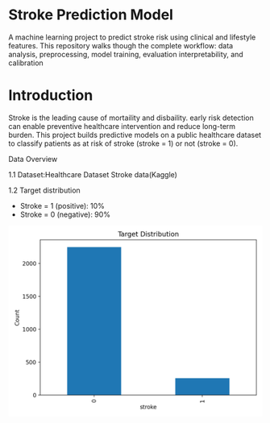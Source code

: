 # Stroke Prediction Model
A machine learning project to predict stroke risk using clinical and lifestyle features. This repository walks though the complete workflow: data analysis, preprocessing, model training, evaluation interpretability, and calibration

# Introduction
Stroke is the leading cause of mortaility and disbaility. early risk detection can enable preventive healthcare intervention and reduce long-term burden. This project builds predictive models on a public healthcare dataset to classify patients as at risk of stroke (stroke = 1) or not (stroke = 0).

Data Overview

1.1 
Dataset:Healthcare Dataset Stroke data(Kaggle)

1.2 Target distribution
* Stroke = 1 (positive): 10%
* Stroke = 0 (negative): 90%

![Target Distribution](https://github.com/JobinJohn24/Stroke-Prediction-Model/blob/main/target_distribution.png)

